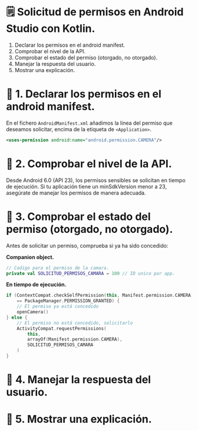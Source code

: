 # 🗒️ Solicitud de permisos en Android Studio con Kotlin.
1. Declarar los permisos en el android manifest.
2. Comprobar el nivel de la API.
3. Comprobar el estado del permiso (otorgado, no otorgado).
4. Manejar la respuesta del usuario.
5. Mostrar una explicación.

# 📌 1. Declarar los permisos en el android manifest.
En el fichero `AndroidManifest.xml` añadimos la linea del permiso que deseamos solicitar, encima de la etiqueta de `<Application>`.
```xml
<uses-permission android:name="android.permission.CAMERA"/>
```

# 📌 2. Comprobar el nivel de la API.
Desde Android 6.0 (API 23), los permisos sensibles se solicitan en tiempo de ejecución. Si tu aplicación tiene un minSdkVersion menor a 23, asegúrate de manejar los permisos de manera adecuada.
    
# 📌 3. Comprobar el estado del permiso (otorgado, no otorgado).
Antes de solicitar un permiso, comprueba si ya ha sido concedido:   

**Companion object.**   
```kotlin
// Codigo para el permiso de la camara.
private val SOLICITUD_PERMISOS_CAMARA = 100 // ID unico por app.
```
**En tiempo de ejecución.**
```kotlin
if (ContextCompat.checkSelfPermission(this, Manifest.permission.CAMERA)
    == PackageManager.PERMISSION_GRANTED) {
    // El permiso ya está concedido
    openCamera()
} else {
    // El permiso no está concedido, solicitarlo
    ActivityCompat.requestPermissions(
        this,
        arrayOf(Manifest.permission.CAMERA),
        SOLICITUD_PERMISOS_CAMARA
    )
}
```
# 📌 4. Manejar la respuesta del usuario.
# 📌 5. Mostrar una explicación.
